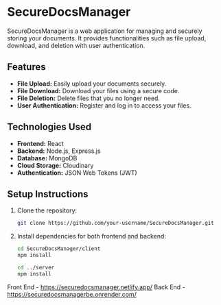 # SecureDocsManager

SecureDocsManager is a web application for managing and securely storing your documents. It provides functionalities such as file upload, download, and deletion with user authentication.

## Features

- **File Upload:** Easily upload your documents securely.
- **File Download:** Download your files using a secure code.
- **File Deletion:** Delete files that you no longer need.
- **User Authentication:** Register and log in to access your files.

## Technologies Used

- **Frontend:** React
- **Backend:** Node.js, Express.js
- **Database:** MongoDB
- **Cloud Storage:** Cloudinary
- **Authentication:** JSON Web Tokens (JWT)

## Setup Instructions

1. Clone the repository:

   ```bash
   git clone https://github.com/your-username/SecureDocsManager.git

2. Install dependencies for both frontend and backend:
   ```bash 
   cd SecureDocsManager/client
   npm install
   
   cd ../server
   npm install


Front End - https://securedocsmanager.netlify.app/
Back End - https://securedocsmanagerbe.onrender.com/
